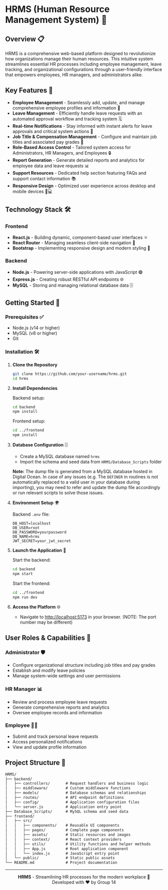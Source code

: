 # HRMS (Human Resource Management System) 🚀

<!-- ![HRMS Banner](https://via.placeholder.com/800x200?text=HRMS+Platform) -->

## Overview 📋

HRMS is a comprehensive web-based platform designed to revolutionize how organizations manage their human resources. This intuitive system streamlines essential HR processes including employee management, leave tracking, and organizational configurations through a user-friendly interface that empowers employees, HR managers, and administrators alike.

## Key Features 🌟

- **Employee Management** - Seamlessly add, update, and manage comprehensive employee profiles and information 👥
- **Leave Management** - Efficiently handle leave requests with an automated approval workflow and tracking system 🗓️
- **Real-time Notifications** - Stay informed with instant alerts for leave approvals and critical system actions 🔔
- **Job Title & Compensation Management** - Configure and maintain job titles and associated pay grades 💼
- **Role-Based Access Control** - Tailored system access for Administrators, HR Managers, and Employees 🔒
- **Report Generation** - Generate detailed reports and analytics for employee data and leave requests 📊
- **Support Resources** - Dedicated help section featuring FAQs and support contact information 📚
- **Responsive Design** - Optimized user experience across desktop and mobile devices 📱💻

## Technology Stack 🛠️

### Frontend
- **React.js** - Building dynamic, component-based user interfaces ⚛️
- **React Router** - Managing seamless client-side navigation 🔄
- **Bootstrap** - Implementing responsive design and modern styling 🎨

### Backend
- **Node.js** - Powering server-side applications with JavaScript 🟢
- **Express.js** - Creating robust RESTful API endpoints 🌐
- **MySQL** - Storing and managing relational database data 🗄️

## Getting Started 🚀

### Prerequisites ✅
- Node.js (v14 or higher)
- MySQL (v8 or higher)
- Git

### Installation 🛠️

1. **Clone the Repository**
   ```bash
   git clone https://github.com/your-username/hrms.git
   cd hrms
   ```

2. **Install Dependencies**

   Backend setup:
   ```bash
   cd backend
   npm install
   ```

   Frontend setup:
   ```bash
   cd ../frontend
   npm install
   ```

3. **Database Configuration** 🗄️
   - Create a MySQL database named `hrms`
   - Import the schema and seed data from `HRMS/Database_Scripts` folder

   **Note:** The dump file is generated from a MySQL database hosted in Digital Ocean. In case of any issues (e.g. The `DEFINER` in routines is not automatically replaced to a valid user in your database during importing), you may need to refer and update the dump file accordingly or run relevant scripts to solve those issues.

4. **Environment Setup** 🌍

   Backend `.env` file:
   ```env
   DB_HOST=localhost
   DB_USER=root
   DB_PASSWORD=yourpassword
   DB_NAME=hrms
   JWT_SECRET=your_jwt_secret
   ```

5. **Launch the Application** 🚀

   Start the backend:
   ```bash
   cd backend
   npm start
   ```

   Start the frontend:
   ```bash
   cd ../frontend
   npm run dev
   ```

6. **Access the Platform** 🌐
   - Navigate to [http://localhost:5173](http://localhost:5173) in your browser. (NOTE: The port number may be different)

## User Roles & Capabilities 👥

### Administrator 🛡️
- Configure organizational structure including job titles and pay grades
- Establish and modify leave policies
- Manage system-wide settings and user permissions

### HR Manager 📊
- Review and process employee leave requests
- Generate comprehensive reports and analytics
- Oversee employee records and information

### Employee 🧑‍💼
- Submit and track personal leave requests
- Access personalized notifications
- View and update profile information

## Project Structure 📂

```txt
HRMS/
├── backend/
│   ├── controllers/       # Request handlers and business logic
│   ├── middleware/        # Custom middleware functions
│   ├── models/            # Database schemas and relationships
│   ├── routes/            # API endpoint definitions
│   ├── config/            # Application configuration files
│   └── server.js          # Application entry point
├── Database_Scripts/      # MySQL schema and seed data
├── frontend/
│   ├── src/
│   │   ├── components/    # Reusable UI components
│   │   ├── pages/         # Complete page components
│   │   ├── assets/        # Static resources and images
│   │   ├── context/       # React context providers
│   │   ├── utils/         # Utility functions and helper methods
│   │   ├── App.js         # Root application component
│   │   └── index.js       # JavaScript entry point
│   └── public/            # Static public assets
└── README.md              # Project documentation
```

---

<p align="center">
  <strong>HRMS</strong> - Streamlining HR processes for the modern workplace 🌟<br>
  Developed with ❤️ by Group 14
</p>
